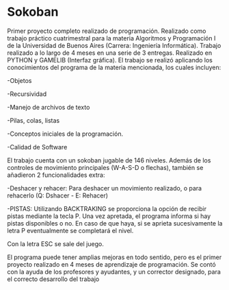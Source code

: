 # Sokoban
 Primer proyecto completo realizado de programación. Realizado como trabajo práctico cuatrimestral para la materia Algoritmos y Programación I de la Universidad de Buenos Aires (Carrera: Ingeniería Informática). 
 Trabajo realizado a lo largo de 4 meses en una serie de 3 entregas. Realizado en PYTHON y GAMELIB (Interfaz gráfica). El trabajo se realizó aplicando los conocimientos del programa de la materia mencionada, los cuales incluyen:
 
-Objetos

-Recursividad

-Manejo de archivos de texto

-Pilas, colas, listas

-Conceptos iniciales de la programación.

-Calidad de Software

El trabajo cuenta con un sokoban jugable de 146 niveles. Además de los controles de movimiento principales (W-A-S-D o flechas), también se añadieron 2 funcionalidades extra:

-Deshacer y rehacer: Para deshacer un movimiento realizado, o para rehacerlo (Q: Dshacer - E: Rehacer)

-PISTAS: Utilizando BACKTRAKING se proporciona la opción de recibir pistas mediante la tecla P. Una vez apretada, el programa informa si hay pistas disponibles o no. En caso de que haya, si se aprieta sucesivamente la letra P eventualmente se completará el nivel.

Con la letra ESC se sale del juego.

El programa puede tener amplias mejoras en todo sentido, pero es el primer proyecto realizado en 4 meses de aprendizaje de programación. Se contó con la ayuda de los profesores y ayudantes, y un corrector designado, para el correcto desarrollo del trabajo
